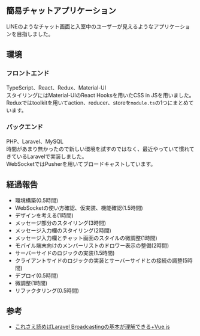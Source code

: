 ## 簡易チャットアプリケーション
LINEのようなチャット画面と入室中のユーザーが見えるようなアプリケーションを目指しました。

## 環境
### フロントエンド
TypeScript、React、Redux、Material-UI<br>
スタイリングにはMaterial-UIのReact Hooksを用いたCSS in JSを用いました。<br>
Reduxではtoolkitを用いてaction、reducer、storeを``module.ts``の1つにまとめています。

### バックエンド
PHP、Laravel、MySQL<br>
時間があまり無かったので新しい環境を試すのではなく、最近やっていて慣れてきているLaravelで実装しました。<br>
WebSocketではPusherを用いてブロードキャストしています。

## 経過報告

- 環境構築(0.5時間)
- WebSocketの使い方確認、仮実装、機能確認(1.5時間)
- デザインを考える(1時間)
- メッセージ部分のスタイリング(3時間)
- メッセージ入力欄のスタイリング(2時間)
- メッセージ入力欄とチャット画面のスタイルの微調整(1時間)
- モバイル端末向けのメンバーリストのドロワー表示の整備(2時間)
- サーバーサイドのロジックの実装(1.5時間)
- クライアントサイドのロジックの実装とサーバーサイドとの接続の調整(5時間)
- デプロイ(0.5時間)
- 微調整(1時間)
- リファクタリング(0.5時間)

## 参考
- [これさえ読めばLaravel Broadcastingの基本が理解できる+Vue.js](https://reffect.co.jp/laravel/laravel-broadcasting-understandig)
